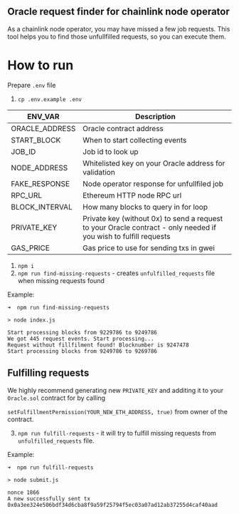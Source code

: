 ## Oracle request finder for chainlink node operator
As a chainlink node operator, you may have missed a few job requests. This tool helps you to find those unfullfilled requests, so you can execute them.

# How to run


Prepare `.env` file
1. `cp .env.example .env`


| ENV_VAR | Description |
| --- | --- |
| ORACLE_ADDRESS | Oracle contract address |
| START_BLOCK | When to start collecting events |
| JOB_ID | Job id to look up |
| NODE_ADDRESS | Whitelisted key on your Oracle address for validation |
| FAKE_RESPONSE | Node operator response for unfullfiled job |
| RPC_URL | Ethereum HTTP node RPC url |
| BLOCK_INTERVAL | How many blocks to query in for loop |
| PRIVATE_KEY | Private key (without 0x) to send a request to your Oracle contract - only needed if you wish to fulfill requests |
| GAS_PRICE | Gas price to use for sending txs in gwei |


1. `npm i`
2. `npm run find-missing-requests` - creates `unfulfilled_requests` file when missing requests found

Example:
```
➜  npm run find-missing-requests

> node index.js

Start processing blocks from 9229786 to 9249786
We got 445 request events. Start processing...
Request without fillfilment found! Blocknumber is 9247478
Start processing blocks from 9249786 to 9269786
```

## Fulfilling requests

We highly recommend generating new `PRIVATE_KEY` and additing it to your `Oracle.sol` contract for by calling

`setFulfillmentPermission(YOUR_NEW_ETH_ADDRESS, true)` from owner of the contract.

3. `npm run fulfill-requests` - it will try to fulfill missing requests from `unfulfilled_requests` file.

Example:

```
➜  npm run fulfill-requests

> node submit.js

nonce 1866
A new successfully sent tx 0x0a3ee324e506bdf34d6cba8f9a59f25794f5ec03a07ad12ab37255d4caf40aad
```
